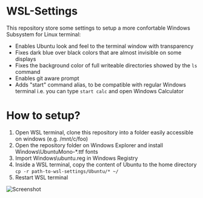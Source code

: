# WSL-Settings
This repository store some settings to setup a more confortable Windows Subsystem for Linux terminal:

- Enables Ubuntu look and feel to the terminal window with transparency
- Fixes dark blue over black colors that are almost invisible on some displays
- Fixes the background color of full writeable directories showed by the `ls` command
- Enables git aware prompt
- Adds "start" command alias, to be compatible with regular Windows terminal i.e. you can type ```start calc``` and open Windows Calculator

# How to setup?

1. Open WSL terminal, clone this repository into a folder easily accessible on windows (e.g. /mnt/c/foo)
2. Open the repository folder on Windows Explorer and install Windows\UbuntuMono-\*.ttf fonts
3. Import Windows\ubuntu.reg in Windows Registry
4. Inside a WSL terminal, copy the content of Ubuntu to the home directory
  ```cp -r path-to-wsl-settings/Ubuntu/* ~/```
5. Restart WSL terminal

![Screenshot](screenshot.gif)
